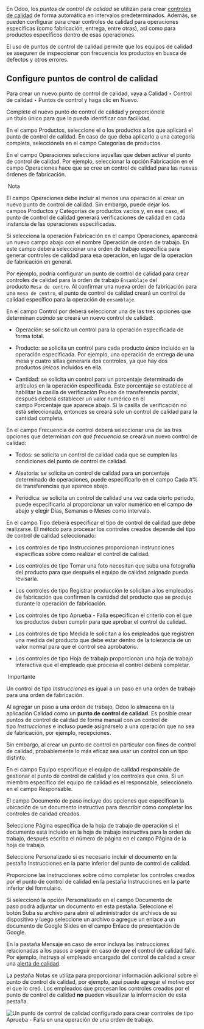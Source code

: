 En Odoo, los _puntos de control de calidad_ se utilizan para crear [controles de calidad](https://www.odoo.com/documentation/17.0/es/applications/inventory_and_mrp/quality/quality_management/quality_checks.html) de forma automática en intervalos predeterminados. Además, se pueden configurar para crear controles de calidad para operaciones específicas (como fabricación, entrega, entre otras), así como para productos específicos dentro de esas operaciones.

El uso de puntos de control de calidad permite que los equipos de calidad se aseguren de inspeccionar con frecuencia los productos en busca de defectos y otros errores.

## Configure puntos de control de calidad[](https://www.odoo.com/documentation/17.0/es/applications/inventory_and_mrp/quality/quality_management/quality_control_points.html#configure-quality-control-points "Enlazar permanentemente con este título")

Para crear un nuevo punto de control de calidad, vaya a Calidad ‣ Control de calidad ‣ Puntos de control y haga clic en Nuevo.

Complete el nuevo punto de control de calidad y proporciónele un título único para que lo pueda identificar con facilidad.

En el campo Productos, seleccione el o los productos a los que aplicará el punto de control de calidad. En caso de que deba aplicarlo a una categoría completa, selecciónela en el campo Categorías de productos.

En el campo Operaciones seleccione aquellas que deben activar el punto de control de calidad. Por ejemplo, seleccionar la opción Fabricación en el campo Operaciones hace que se cree un control de calidad para las nuevas órdenes de fabricación.

 Nota

El campo Operaciones debe incluir al menos una operación al crear un nuevo punto de control de calidad. Sin embargo, puede dejar los campos Productos y Categorías de productos vacíos y, en ese caso, el punto de control de calidad generará verificaciones de calidad en cada instancia de las operaciones especificadas.

Si selecciona la operación Fabricación en el campo Operaciones, aparecerá un nuevo campo abajo con el nombre Operación de orden de trabajo. En este campo deberá seleccionar una orden de trabajo específica para generar controles de calidad para esa operación, en lugar de la operación de fabricación en general.

Por ejemplo, podría configurar un punto de control de calidad para crear controles de calidad para la orden de trabajo `Ensamblaje` del producto `Mesa de centro`. Al confirmar una nueva orden de fabricación para una `mesa de centro`, el punto de control de calidad creará un control de calidad específico para la operación de `ensamblaje`.

En el campo Control por deberá seleccionar una de las tres opciones que determinan _cuándo_ se creará un nuevo control de calidad:

- Operación: se solicita un control para la operación especificada de forma total.
    
- Producto: se solicita un control para cada producto _único_ incluido en la operación especificada. Por ejemplo, una operación de entrega de una mesa y cuatro sillas generaría dos controles, ya que hay dos productos _únicos_ incluidos en ella.
    
- Cantidad: se solicita un control para un porcentaje determinado de artículos en la operación especificada. Este porcentaje se establece al habilitar la casilla de verificación Prueba de transferencia parcial, después deberá establecer un valor numérico en el campo Porcentaje que aparece abajo. Si la casilla de verificación no está seleccionada, entonces se creará solo un control de calidad para la cantidad completa.
    

En el campo Frecuencia de control deberá seleccionar una de las tres opciones que determinan _con qué frecuencia_ se creará un nuevo control de calidad:

- Todos: se solicita un control de calidad cada que se cumplen las condiciones del punto de control de calidad.
    
- Aleatoria: se solicita un control de calidad para un porcentaje determinado de operaciones, puede especificarlo en el campo Cada #% de transferencias que aparece abajo.
    
- Periódica: se solicita un control de calidad una vez cada cierto periodo, puede especificarlo al proporcionar un valor numérico en el campo de abajo y elegir Días, Semanas o Meses como intervalo.
    

En el campo Tipo deberá especificar el tipo de control de calidad que debe realizarse. El método para procesar los controles creados depende del tipo de control de calidad seleccionado:

- Los controles de tipo Instrucciones proporcionan instrucciones específicas sobre cómo realizar el control de calidad.
    
- Los controles de tipo Tomar una foto necesitan que suba una fotografía del producto para que después el equipo de calidad asignado pueda revisarla.
    
- Los controles de tipo Registrar producción le solicitan a los empleados de fabricación que confirmen la cantidad del producto que se produjo durante la operación de fabricación.
    
- Los controles de tipo Aprueba - Falla especifican el criterio con el que los productos deben cumplir para que aprobar el control de calidad.
    
- Los controles de tipo Medida le solicitan a los empleados que registren una medida del producto que debe estar dentro de la tolerancia de un valor normal para que el control sea aprobatorio.
    
- Los controles de tipo Hoja de trabajo proporcionan una hoja de trabajo interactiva que el empleado que procesa el control deberá completar.
    

 Importante

Un control de tipo _Instrucciones_ es igual a un paso en una orden de trabajo para una orden de fabricación.

Al agregar un paso a una orden de trabajo, Odoo lo almacena en la aplicación Calidad como un **punto de control de calidad**. Es posible crear puntos de control de calidad de forma manual con un control de tipo _Instrucciones_ e incluso puede asignárselo a una operación que no sea de fabricación, por ejemplo, recepciones.

Sin embargo, al crear un punto de control en particular con fines de control de calidad, probablemente lo más eficaz sea usar un control con un tipo distinto.

En el campo Equipo especifique el equipo de calidad responsable de gestionar el punto de control de calidad y los controles que crea. Si un miembro específico del equipo de calidad es el responsable, selecciónelo en el campo Responsable.

El campo Documento de paso incluye dos opciones que especifican la ubicación de un documento instructivo para describir cómo completar los controles de calidad creados.

Seleccione Página específica de la hoja de trabajo de operación si el documento está incluido en la hoja de trabajo instructiva para la orden de trabajo, después escriba el número de página en el campo Página de la hoja de trabajo.

Seleccione Personalizado si es necesario incluir el documento en la pestaña Instrucciones en la parte inferior del punto de control de calidad.

Proporcione las instrucciones sobre cómo completar los controles creados por el punto de control de calidad en la pestaña Instrucciones en la parte inferior del formulario.

Si seleccionó la opción Personalizado en el campo Documento de paso podrá adjuntar un documento en esta pestaña. Seleccione el botón Suba su archivo para abrir el administrador de archivos de su dispositivo y luego seleccione un archivo o agregue un enlace a un documento de Google Slides en el campo Enlace de presentación de Google.

En la pestaña Mensaje en caso de error incluya las instrucciones relacionadas a los pasos a seguir en caso de que el control de calidad falle. Por ejemplo, instruya al empleado encargado del control de calidad a crear una [alerta de calidad](https://www.odoo.com/documentation/17.0/es/applications/inventory_and_mrp/quality/quality_management/quality_alerts.html).

La pestaña Notas se utiliza para proporcionar información adicional sobre el punto de control de calidad, por ejemplo, aquí puede agregar el motivo por el que lo creó. Los empleados que procesan los controles creados por el punto de control de calidad **no** pueden visualizar la información de esta pestaña.

![Un punto de control de calidad configurado para crear controles de tipo Aprueba - Falla en una operación de una orden de trabajo.](https://www.odoo.com/documentation/17.0/es/_images/qcp-form2.png)
